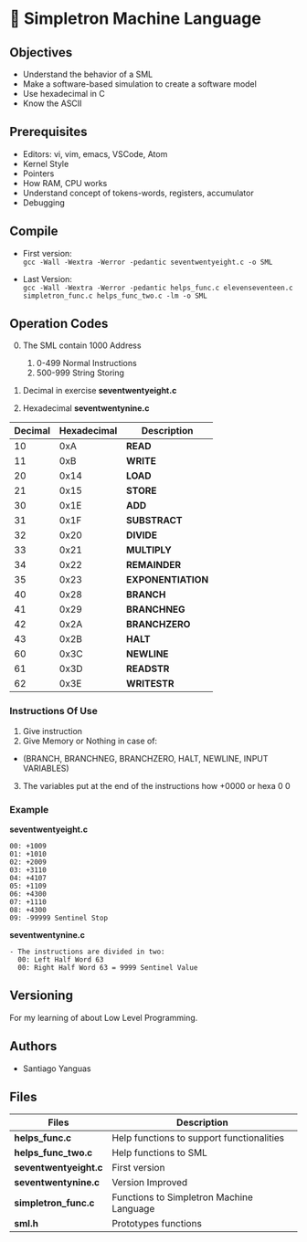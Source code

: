 # :book: Simpletron Machine Language

## Objectives

- Understand the behavior of a SML
- Make a software-based simulation to create a software model
- Use hexadecimal in C
- Know the ASCII

## Prerequisites

- Editors: vi, vim, emacs, VSCode, Atom
- Kernel Style
- Pointers
- How RAM, CPU works
- Understand concept of tokens-words, registers, accumulator
- Debugging

## Compile

- First version:<br>
  `gcc -Wall -Wextra -Werror -pedantic seventwentyeight.c -o SML`

- Last Version:<br>
  `gcc -Wall -Wextra -Werror -pedantic helps_func.c elevenseventeen.c simpletron_func.c helps_func_two.c -lm -o SML`

## Operation Codes

0. The SML contain 1000 Address

   1. 0-499 Normal Instructions
   1. 500-999 String Storing

1. Decimal in exercise **seventwentyeight.c**
2. Hexadecimal **seventwentynine.c**

| Decimal | Hexadecimal | Description        |
| ------- | ----------- | ------------------ |
| 10      | 0xA         | **READ**           |
| 11      | 0xB         | **WRITE**          |
| 20      | 0x14        | **LOAD**           |
| 21      | 0x15        | **STORE**          |
| 30      | 0x1E        | **ADD**            |
| 31      | 0x1F        | **SUBSTRACT**      |
| 32      | 0x20        | **DIVIDE**         |
| 33      | 0x21        | **MULTIPLY**       |
| 34      | 0x22        | **REMAINDER**      |
| 35      | 0x23        | **EXPONENTIATION** |
| 40      | 0x28        | **BRANCH**         |
| 41      | 0x29        | **BRANCHNEG**      |
| 42      | 0x2A        | **BRANCHZERO**     |
| 43      | 0x2B        | **HALT**           |
| 60      | 0x3C        | **NEWLINE**        |
| 61      | 0x3D        | **READSTR**        |
| 62      | 0x3E        | **WRITESTR**       |

### Instructions Of Use

1. Give instruction
2. Give Memory or Nothing in case of:

- (BRANCH, BRANCHNEG, BRANCHZERO, HALT, NEWLINE, INPUT VARIABLES)

3. The variables put at the end of the instructions how +0000 or hexa 0 0

### Example

**seventwentyeight.c**

~~~~
00: +1009
01: +1010
02: +2009
03: +3110
04: +4107
05: +1109
06: +4300
07: +1110
08: +4300
09: -99999 Sentinel Stop
~~~~

**seventwentynine.c**
```
- The instructions are divided in two:
  00: Left Half Word 63
  00: Right Half Word 63 = 9999 Sentinel Value
```

## Versioning

For my learning of about Low Level Programming.

## Authors

- Santiago Yanguas

## Files

| Files                  | Description                               |
| ---------------------- | ----------------------------------------- |
| **helps_func.c**       | Help functions to support functionalities |
| **helps_func_two.c**   | Help functions to SML                     |
| **seventwentyeight.c** | First version                             |
| **seventwentynine.c**  | Version Improved                          |
| **simpletron_func.c**  | Functions to Simpletron Machine Language  |
| **sml.h**              | Prototypes functions                      |
